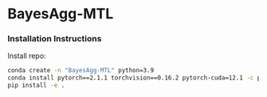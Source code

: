 # BayesAgg-MTL

### Installation Instructions
Install repo:
```bash
conda create -n "BayesAgg-MTL" python=3.9
conda install pytorch==2.1.1 torchvision==0.16.2 pytorch-cuda=12.1 -c pytorch -c nvidia
pip install -e .
```
